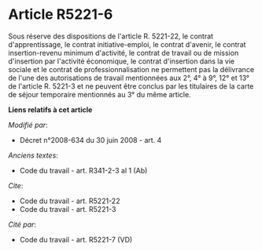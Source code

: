 # Article R5221-6

Sous réserve des dispositions de l'article R. 5221-22, le contrat d'apprentissage, le contrat initiative-emploi, le contrat
d'avenir, le contrat insertion-revenu minimum d'activité, le contrat de travail ou de mission d'insertion par l'activité
économique, le contrat d'insertion dans la vie sociale et le contrat de professionnalisation ne permettent pas la délivrance
de l'une des autorisations de travail mentionnées aux 2°, 4° à 9°, 12° et 13° de l'article R. 5221-3 et ne peuvent être
conclus par les titulaires de la carte de séjour temporaire mentionnés au 3° du même article.

**Liens relatifs à cet article**

_Modifié par_:

  - Décret n°2008-634 du 30 juin 2008 - art. 4

_Anciens textes_:

  - Code du travail - art. R341-2-3 al 1 (Ab)

_Cite_:

  - Code du travail - art. R5221-22
  - Code du travail - art. R5221-3

_Cité par_:

  - Code du travail - art. R5221-7 (VD)
